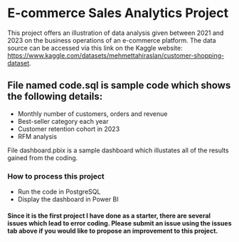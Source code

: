 # E-commerce Sales Analytics Project

This project offers an illustration of data analysis given between 2021 and 2023 on the business operations of an e-commerce platform. The data source can be accessed via this link on the Kaggle website: https://www.kaggle.com/datasets/mehmettahiraslan/customer-shopping-dataset.

## File named code.sql is sample code which shows the following details:
* Monthly number of customers, orders and revenue
* Best-seller category each year
* Customer retention cohort in 2023
* RFM analysis

 File dashboard.pbix is a sample dashboard which illustates all of the results gained from the coding.

 ### How to process this project
 * Run the code in PostgreSQL
 * Display the dashboard in Power BI

#### Since it is the first project I have done as a starter, there are several issues which lead to error coding. Please submit an issue using the issues tab above if you would like to propose an improvement to this project. 

